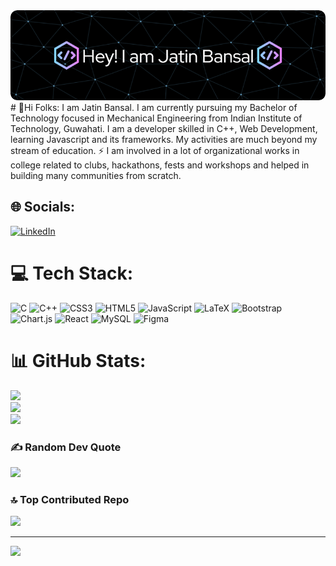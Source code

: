 <img width="1000px" src="https://github.com/jatinbansal21/jatinbansal21/blob/main/github-header-image.png" alt="github banner">
# 💫Hi Folks:
I am Jatin Bansal. I am currently pursuing my Bachelor of Technology focused in Mechanical Engineering from Indian Institute of Technology, Guwahati. I am a developer skilled in C++, Web Development, learning Javascript and its frameworks. My activities are much beyond my stream of education. ⚡ I am involved in a lot of organizational works in college related to clubs, hackathons, fests and workshops and helped in building many communities from scratch.


## 🌐 Socials:
[![LinkedIn](https://img.shields.io/badge/LinkedIn-%230077B5.svg?logo=linkedin&logoColor=white)](https://linkedin.com/in/jatinbansal21) 

# 💻 Tech Stack:
![C](https://img.shields.io/badge/c-%2300599C.svg?style=plastic&logo=c&logoColor=white) ![C++](https://img.shields.io/badge/c++-%2300599C.svg?style=plastic&logo=c%2B%2B&logoColor=white) ![CSS3](https://img.shields.io/badge/css3-%231572B6.svg?style=plastic&logo=css3&logoColor=white) ![HTML5](https://img.shields.io/badge/html5-%23E34F26.svg?style=plastic&logo=html5&logoColor=white) ![JavaScript](https://img.shields.io/badge/javascript-%23323330.svg?style=plastic&logo=javascript&logoColor=%23F7DF1E) ![LaTeX](https://img.shields.io/badge/latex-%23008080.svg?style=plastic&logo=latex&logoColor=white) ![Bootstrap](https://img.shields.io/badge/bootstrap-%23563D7C.svg?style=plastic&logo=bootstrap&logoColor=white) ![Chart.js](https://img.shields.io/badge/chart.js-F5788D.svg?style=plastic&logo=chart.js&logoColor=white) ![React](https://img.shields.io/badge/react-%2320232a.svg?style=plastic&logo=react&logoColor=%2361DAFB) ![MySQL](https://img.shields.io/badge/mysql-%2300f.svg?style=plastic&logo=mysql&logoColor=white) 	![Figma](https://img.shields.io/badge/figma-%23F24E1E.svg?style=plastic&logo=figma&logoColor=white)
# 📊 GitHub Stats:
![](https://github-readme-stats.vercel.app/api?username=jatinbansal21&theme=dark&hide_border=false&include_all_commits=true&count_private=true)<br/>
![](https://github-readme-streak-stats.herokuapp.com/?user=jatinbansal21&theme=dark&hide_border=false)<br/>
![](https://github-readme-stats.vercel.app/api/top-langs/?username=jatinbansal21&theme=dark&hide_border=false&include_all_commits=true&count_private=true&layout=compact)

### ✍️ Random Dev Quote
![](https://quotes-github-readme.vercel.app/api?type=horizontal&theme=radical)

### 🔝 Top Contributed Repo
![](https://github-contributor-stats.vercel.app/api?username=jatinbansal21&limit=5&theme=dark&combine_all_yearly_contributions=true)

---
[![](https://visitcount.itsvg.in/api?id=jatinbansal21&icon=9&color=12)](https://visitcount.itsvg.in)

<!-- Proudly created with GPRM ( https://gprm.itsvg.in ) -->
